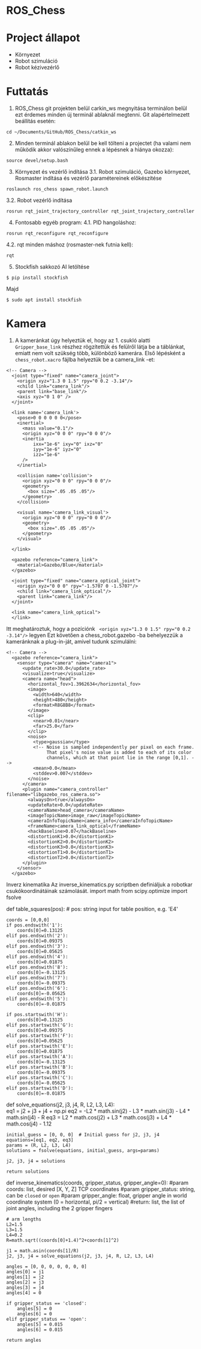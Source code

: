 # ROS_Chess
# Project állapot
- Környezet
- Robot szimuláció 
- Robot kézivezérlő
  

# Futtatás
1. ROS_Chess git projekten belül carkin_ws megnyitása terminálon belül ezt érdemes minden új terminál ablaknál megtenni. Git alapértelmezett beállítás esetén: 
```console
cd ~/Documents/GitHub/ROS_Chess/catkin_ws
```
2. Minden terminál ablakon belül be kell tölteni a projectet (ha valami nem működik akkor valószínűleg ennek a lépésnek a hiánya okozza):
```console
source devel/setup.bash
```
3. Környezet és vezérlő indítása
3.1. Robot szimuláció, Gazebo környezet, Rosmaster indítása és vezérlő paramétereinek előkészítése 
```console
roslaunch ros_chess spawn_robot.launch
```
3.2. Robot vezérlő indítása 
```console
rosrun rqt_joint_trajectory_controller rqt_joint_trajectory_controller
```
4. Fontosabb egyéb program:
4.1. PID hangoláshoz:
```console
rosrun rqt_reconfigure rqt_reconfigure
```
4.2. rqt minden máshoz (rosmaster-nek futnia kell):
```console
rqt
```

5. Stockfish sakkozó AI letöltése
```console
$ pip install stockfish
```
Majd
```console
$ sudo apt install stockfish
```

# Kamera
1. A kameránkat úgy helyeztük el, hogy az 1. csukló alatti ```Gripper_base_link``` részhez rögzítettük és felülről látja be a táblánkat, emiatt nem volt szükség több, különböző kamerára. Első lépésként a ```chess_robot.xacro``` fájlba helyeztük be a camera_link -et:
```console
<!-- Camera -->
  <joint type="fixed" name="camera_joint">
    <origin xyz="1.3 0 1.5" rpy="0 0.2 -3.14"/>
    <child link="camera_link"/>
    <parent link="base_link"/>
    <axis xyz="0 1 0" />
  </joint>

  <link name='camera_link'>
    <pose>0 0 0 0 0 0</pose>
    <inertial>
      <mass value="0.1"/>
      <origin xyz="0 0 0" rpy="0 0 0"/>
      <inertia
          ixx="1e-6" ixy="0" ixz="0"
          iyy="1e-6" iyz="0"
          izz="1e-6"
      />
    </inertial>

    <collision name='collision'>
      <origin xyz="0 0 0" rpy="0 0 0"/> 
      <geometry>
        <box size=".05 .05 .05"/>
      </geometry>
    </collision>

    <visual name='camera_link_visual'>
      <origin xyz="0 0 0" rpy="0 0 0"/>
      <geometry>
        <box size=".05 .05 .05"/>
      </geometry>
    </visual>

  </link>

  <gazebo reference="camera_link">
    <material>Gazebo/Blue</material>
  </gazebo>

  <joint type="fixed" name="camera_optical_joint">
    <origin xyz="0 0 0" rpy="-1.5707 0 -1.5707"/>
    <child link="camera_link_optical"/>
    <parent link="camera_link"/>
  </joint>

  <link name="camera_link_optical">
  </link>
```

Itt meghatároztuk, hogy a pozíciónk ``` <origin xyz="1.3 0 1.5" rpy="0 0.2 -3.14"/>``` legyen 
Ezt követően a chess_robot.gazebo -ba behelyezzük a kameránknak a plug-in-ját, amivel tudunk szimulálni:
```console
<!-- Camera -->
  <gazebo reference="camera_link">
    <sensor type="camera" name="camera1">
      <update_rate>30.0</update_rate>
      <visualize>true</visualize>
      <camera name="head">
        <horizontal_fov>1.3962634</horizontal_fov>
        <image>
          <width>640</width>
          <height>480</height>
          <format>R8G8B8</format>
        </image>
        <clip>
          <near>0.01</near>
          <far>25.0</far>
        </clip>
        <noise>
          <type>gaussian</type>
          <!-- Noise is sampled independently per pixel on each frame.
               That pixel's noise value is added to each of its color
               channels, which at that point lie in the range [0,1]. -->
          <mean>0.0</mean>
          <stddev>0.007</stddev>
        </noise>
      </camera>
      <plugin name="camera_controller" filename="libgazebo_ros_camera.so">
        <alwaysOn>true</alwaysOn>
        <updateRate>0.0</updateRate>
        <cameraName>head_camera</cameraName>
        <imageTopicName>image_raw</imageTopicName>
        <cameraInfoTopicName>camera_info</cameraInfoTopicName>
        <frameName>camera_link_optical</frameName>
        <hackBaseline>0.07</hackBaseline>
        <distortionK1>0.0</distortionK1>
        <distortionK2>0.0</distortionK2>
        <distortionK3>0.0</distortionK3>
        <distortionT1>0.0</distortionT1>
        <distortionT2>0.0</distortionT2>
      </plugin>
    </sensor>
  </gazebo>
```
Inverz kinematika
Az inverse_kinematics.py scriptben definiáljuk a robotkar csukókoordinátáinak számolását.
import math
from scipy.optimize import fsolve

def table_squares(pos):
    # pos: string input for table position, e.g. 'E4'

    coords = [0,0,0]
    if pos.endswith('1'):
        coords[0]=0.13125
    elif pos.endswith('2'):
        coords[0]=0.09375
    elif pos.endswith('3'):
        coords[0]=0.05625
    elif pos.endswith('4'):
        coords[0]=0.01875
    elif pos.endswith('8'):
        coords[0]=-0.13125
    elif pos.endswith('7'):
        coords[0]=-0.09375
    elif pos.endswith('6'):
        coords[0]=-0.05625
    elif pos.endswith('5'):
        coords[0]=-0.01875

    if pos.startswith('H'):
        coords[0]=0.13125
    elif pos.startswith('G'):
        coords[0]=0.09375
    elif pos.startswith('F'):
        coords[0]=0.05625
    elif pos.startswith('E'):
        coords[0]=0.01875
    elif pos.startswith('A'):
        coords[0]=-0.13125
    elif pos.startswith('B'):
        coords[0]=-0.09375
    elif pos.startswith('C'):
        coords[0]=-0.05625
    elif pos.startswith('D'):
        coords[0]=-0.01875

def solve_equations(j2, j3, j4, R, L2, L3, L4):    
    eq1 = j2 + j3 + j4 + np.pi
    eq2 = -L2 * math.sin(j2) - L3 * math.sin(j3) - L4 * math.sin(j4) - R
    eq3 = L2 * math.cos(j2) + L3 * math.cos(j3) + L4 * math.cos(j4) - 1.12

    initial_guess = [0, 0, 0]  # Initial guess for j2, j3, j4
    equations=[eq1, eq2, eq3]
    params = (R, L2, L3, L4)
    solutions = fsolve(equations, initial_guess, args=params)

    j2, j3, j4 = solutions

    return solutions

def inverse_kinematics(coords, gripper_status, gripper_angle=0):
    #param coords: list, desired [X, Y, Z] TCP coordinates
    #param gripper_status: string, can be `closed` or `open`
    #param gripper_angle: float, gripper angle in world coordinate system (0 = horizontal, pi/2 = vertical)
    #return: list, the list of joint angles, including the 2 gripper fingers

    # arm lengths
    L2=1.5
    L3=1.5
    L4=0.2
    R=math.sqrt((coords[0]+1.4)^2+coords[1]^2)

    j1 = math.asin(coords[1]/R)
    j2, j3, j4 = solve_equations(j2, j3, j4, R, L2, L3, L4)

    angles = [0, 0, 0, 0, 0, 0, 0]
    angles[0] = j1
    angles[1] = j2
    angles[2] = j3
    angles[3] = j4
    angles[4] = 0

    if gripper_status == 'closed':
        angles[5] = 0
        angles[6] = 0
    elif gripper_status == 'open':
        angles[5] = 0.015
        angles[6] = 0.015

    return angles



